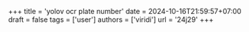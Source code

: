 +++
title = 'yolov ocr plate number'
date = 2024-10-16T21:59:57+07:00
draft = false
tags = ['user']
authors = ['viridi']
url = '24j29'
+++
